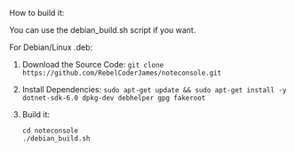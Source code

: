 How to build it:

You can use the debian_build.sh script if you want.

For Debian/Linux .deb:

1. Download the Source Code:
    `git clone https://github.com/RebelCoderJames/noteconsole.git`

2. Install Dependencies:
    `sudo apt-get update && sudo apt-get install -y dotnet-sdk-6.0 dpkg-dev debhelper gpg fakeroot`

3. Build it:
   ```
   cd noteconsole
   ./debian_build.sh
   ```

